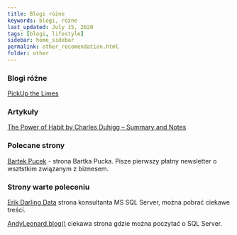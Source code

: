 ```yaml
---
title: Blogi różne
keywords: blogi, różne
last_updated: July 15, 2020
tags: [blogi, lifestyle]
sidebar: home_sidebar
permalink: other_recomendation.html
folder: other
---
```


### Blogi różne


[PickUp the Limes](https://www.pickuplimes.com/)



### Artykuły 


[The Power of Habit by Charles Duhigg – Summary and Notes](https://thomasjfrank.com/reading/charles-duhigg-power-of-habit/)

### Polecane strony


[Bartek Pucek](https://pucek.com/) - strona Bartka Pucka. Pisze pierwszy płatny newsletter o wsztstkim związanym z biznesem. 

### Strony warte poleceniu


[Erik Darling Data](https://www.erikdarlingdata.com/) strona konsultanta MS SQL Server, można pobrać ciekawe treści.

[AndyLeonard.blog()](https://andyleonard.blog/) ciekawa strona gdzie można poczytać o SQL Server.

